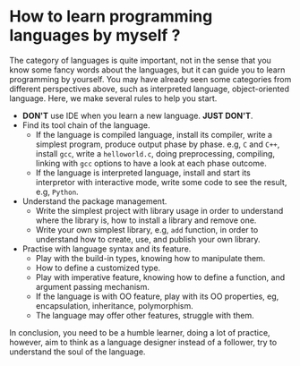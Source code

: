 # How to learn programming languages by myself ?
The category of languages is quite important, not in the sense that you know some fancy words about the languages, but it can guide you to learn programming by yourself. You may have already seen some categories from different perspectives above, such as interpreted language, object-oriented language. Here, we make several rules to help you start.

* __DON'T__ use IDE when you learn a new language. __JUST DON'T__.
* Find its tool chain of the language.
  * If the language is compiled language, install its compiler, write a simplest program, produce output phase by phase. e.g, `C` and `C++`, install `gcc`, write a `helloworld.c`, doing preprocessing, compiling, linking with `gcc` options to have a look at each phase outcome.
  * If the language is interpreted language, install and start its interpretor with interactive mode, write some code to see the result, e.g, `Python`.
* Understand the package management.
  * Write the simplest project with library usage in order to understand where the library is, how to install a library and remove one.
  * Write your own simplest library, e.g, `add` function, in order to understand how to create, use, and publish your own library.
* Practise with language syntax and its feature.
  * Play with the build-in types, knowing how to manipulate them.
  * How to define a customized type.
  * Play with imperative feature, knowing how to define a function, and argument passing mechanism.
  * If the language is with OO feature, play with its OO properties, eg, encapsulation, inheritance, polymorphism.
  * The language may offer other features, struggle with them.

In conclusion, you need to be a humble learner, doing a lot of practice, however, aim to think as a language designer instead of a follower, try to understand the soul of the language.

